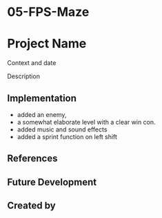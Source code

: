 # 05-FPS-Maze
# Project Name
Context and date

Description

## Implementation
+ added an enemy,
+ a somewhat elaborate level with a clear win con. 
+ added music and sound effects
+ added a sprint function on left shift

## References

## Future Development

## Created by
